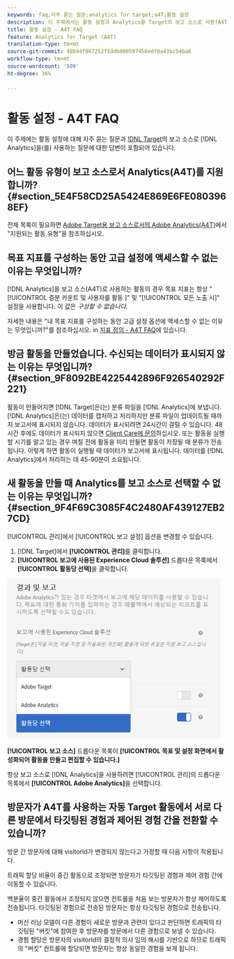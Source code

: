 ```yaml
---
keywords: faq;자주 묻는 질문;analytics for target;a4T;활동 설정
description: 이 주제에서는 활동 설정과 Analytics를 Target의 보고 소스로 사용(A4T)하는 것과 관련하여 자주 묻는 질문에 대한 답을 제공합니다.
title: 활동 설정 - A4T FAQ
feature: Analytics for Target (A4T)
translation-type: tm+mt
source-git-commit: 48b94f967252f5ddb009597456edf0a43bc54ba6
workflow-type: tm+mt
source-wordcount: '509'
ht-degree: 36%

---
```



# 활동 설정 - A4T FAQ

이 주제에는 활동 설정에 대해 자주 묻는 질문과 [!DNL Target](A4T)의 보고 소스로 [!DNL Analytics]을(를) 사용하는 질문에 대한 답변이 포함되어 있습니다.

## 어느 활동 유형이 보고 소스로서 Analytics(A4T)를 지원합니까?{#section_5E4F58CD25A5424E869E6FE0803968EF}

전체 목록이 필요하면 [Adobe Target용 보고 소스로서의 Adobe Analytics(A4T)](/help/c-integrating-target-with-mac/a4t/a4t.md#concept_7540C8C04259434AB6EE33B09F47A1DE)에서 &quot;지원되는 활동 유형&quot;을 참조하십시오.

## 목표 지표를 구성하는 동안 고급 설정에 액세스할 수 없는 이유는 무엇입니까?

[!DNL Analytics]을 보고 소스(A4T)로 사용하는 활동의 경우 목표 지표는 항상 &quot;[!UICONTROL 증분 카운트 및 사용자를 활동 ]&quot; 및 &quot;[!UICONTROL 모든 노출 시]&quot; 설정을 사용합니다. 이 값은 *구성할 수 없습니다.*

자세한 내용은 &quot;내 목표 지표를 구성하는 동안 고급 설정 옵션에 액세스할 수 없는 이유는 무엇입니까?&quot;를 참조하십시오. in [지표 정의 - A4T FAQ](/help/c-integrating-target-with-mac/a4t/r-a4t-faq/a4t-faq-metric-definition.md)에 있습니다.

## 방금 활동을 만들었습니다. 수신되는 데이터가 표시되지 않는 이유는 무엇입니까? {#section_9F8092BE4225442896F926540292F221}

활동이 만들어지면 [!DNL Target]은(는) 분류 파일을 [!DNL Analytics]에 보냅니다. [!DNL Analytics]은(는) 데이터를 캡처하고 처리하지만 분류 파일이 업데이트될 때까지 보고서에 표시되지 않습니다. 데이터가 표시되려면 24시간이 걸릴 수 있습니다. 48시간 후에도 데이터가 표시되지 않으면 [Client Care에 문의](/help/cmp-resources-and-contact-information.md#reference_ACA3391A00EF467B87930A450050077C)하십시오. 또는 활동을 실행할 시기를 알고 있는 경우 며칠 전에 활동을 미리 만들면 활동이 저장될 때 분류가 전송됩니다. 이렇게 하면 활동이 실행될 때 데이터가 보고서에 표시됩니다. 데이터를 [!DNL Analytics]에서 처리하는 데 45-90분이 소요됩니다.

## 새 활동을 만들 때 Analytics를 보고 소스로 선택할 수 없는 이유는 무엇입니까? {#section_9F4F69C3085F4C2480AF439127EB27CD}

[!UICONTROL 관리]에서 [!UICONTROL 보고 설정] 옵션을 변경할 수 있습니다.

1. [!DNL Target]에서 **[!UICONTROL 관리]**&#x200B;를 클릭합니다.
1. **[!UICONTROL 보고에 사용된 Experience Cloud 솔루션]** 드롭다운 목록에서 **[!UICONTROL 활동당 선택]**&#x200B;을 클릭합니다.

![](assets/select-per-activity.png)

**[!UICONTROL 보고 소스]** 드롭다운 목록이 **[!UICONTROL 목표 및 설정 화면에서 활성화되어 활동을 만들고 편집할 수 있습니다.]**

항상 보고 소스로 [!DNL Analytics]을 사용하려면 [!UICONTROL 관리]의 드롭다운 목록에서 **[!UICONTROL Adobe Analytics]**&#x200B;을 선택합니다.

## 방문자가 A4T를 사용하는 자동 Target 활동에서 서로 다른 방문에서 타깃팅된 경험과 제어된 경험 간을 전환할 수 있습니까?

방문 간 방문자에 대해 visitorId가 변경되지 않는다고 가정할 때 다음 사항이 적용됩니다.

트래픽 할당 비율이 중간 활동으로 조정되면 방문자가 타깃팅된 경험과 제어 경험 간에 이동할 수 있습니다.

백분율이 중간 활동에서 조정되지 않으면 컨트롤을 처음 보는 방문자가 항상 제어하도록 전송됩니다. 타깃팅된 경험으로 전송된 방문자는 항상 타깃팅된 경험으로 전송됩니다.

* 머신 러닝 모델이 다른 경험이 새로운 방문과 관련이 있다고 판단하면 트래픽의 타깃팅된 &quot;버킷&quot;에 참여한 후 방문자를 방문에서 다른 경험으로 보낼 수 있습니다.
* 경험 할당은 방문자의 visitorId의 결정적 의사 임의 해시를 기반으로 하므로 트래픽의 &quot;버킷&quot; 컨트롤에 할당되면 방문자는 항상 동일한 경험을 보게 됩니다.
